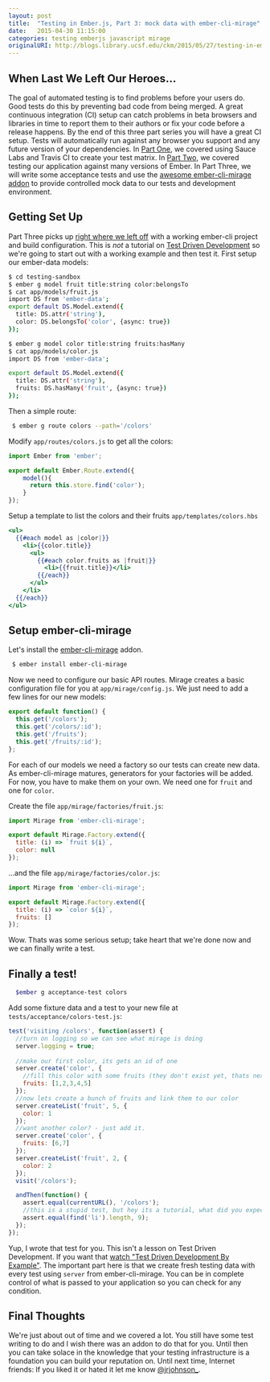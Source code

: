 ```yaml
---
layout: post
title:  "Testing in Ember.js, Part 3: mock data with ember-cli-mirage"
date:   2015-04-30 11:15:00
categories: testing emberjs javascript mirage
originalURI: http://blogs.library.ucsf.edu/ckm/2015/05/27/testing-in-emb…ber-cli-mirage
---
```


## When Last We Left Our Heroes...
The goal of automated testing is to find problems before your users do. Good tests do this by preventing bad code from being merged. A great continuous integration (CI) setup can catch problems in beta browsers and libraries in time to report them to their authors or fix your code before a release happens. By the end of this three part series you will have a great CI setup. Tests will automatically run against any browser you support and any future version of your dependencies. In [Part One](https://blogs.library.ucsf.edu/ckm/2015/04/24/testing-in-ember-js-part-1/), we covered using Sauce Labs and Travis CI to create your test matrix. In [Part Two](https://blogs.library.ucsf.edu/ckm/2015/04/30/testing-in-ember-js-part-2-ember-try-and-the-travis-ci-build-matrix/), we covered testing our application against many versions of Ember. In Part Three, we will write some acceptance tests and use the [awesome ember-cli-mirage addon](http://www.ember-cli-mirage.com/) to provide controlled mock data to our tests and development environment.

## Getting Set Up

Part Three picks up [right where we left off](https://blogs.library.ucsf.edu/ckm/2015/04/30/testing-in-ember-js-part-2-ember-try-and-the-travis-ci-build-matrix/) with a working ember-cli project and build configuration. This is _not_ a tutorial on [Test Driven Development](http://en.wikipedia.org/wiki/Test-driven_development) so we're going to start out with a working example and then test it. First setup our ember-data models: 

```bash
$ cd testing-sandbox
$ ember g model fruit title:string color:belongsTo
$ cat app/models/fruit.js
import DS from 'ember-data';
export default DS.Model.extend({
  title: DS.attr('string'),
  color: DS.belongsTo('color', {async: true})
});

$ ember g model color title:string fruits:hasMany
$ cat app/models/color.js 
import DS from 'ember-data';

export default DS.Model.extend({
  title: DS.attr('string'),
  fruits: DS.hasMany('fruit', {async: true})
});
```

Then a simple route: 

```bash
 $ ember g route colors --path='/colors' 
```

Modify `app/routes/colors.js` to get all the colors:

```javascript
import Ember from 'ember';

export default Ember.Route.extend({
    model(){
      return this.store.find('color');
    }
}); 
```
 

Setup a template to list the colors and their fruits `app/templates/colors.hbs` 

```handlebars
<ul>
  {{#each model as |color|}}
    <li>{{color.title}}
      <ul>
        {{#each color.fruits as |fruit|}}
          <li>{{fruit.title}}</li>
        {{/each}}
      </ul>
    </li>
  {{/each}}
</ul>
```


## Setup ember-cli-mirage

Let's install the [ember-cli-mirage](http://www.ember-cli-mirage.com/) addon.
```bash
 $ ember install ember-cli-mirage 
```

Now we need to configure our basic API routes. Mirage creates a basic configuration file for you at `app/mirage/config.js`. We just need to add a few lines for our new models: 

```javascript
export default function() {
  this.get('/colors');
  this.get('/colors/:id');
  this.get('/fruits');
  this.get('/fruits/:id');
};
```
 

For each of our models we need a factory so our tests can create new data. As ember-cli-mirage matures, generators for your factories will be added. For now, you have to make them on your own. We need one for `fruit` and one for `color`.

Create the file `app/mirage/factories/fruit.js`: 

```javascript
import Mirage from 'ember-cli-mirage';

export default Mirage.Factory.extend({
  title: (i) => `fruit ${i}`,
  color: null
});
```
 

…and the file `app/mirage/factories/color.js`: 

```javascript
import Mirage from 'ember-cli-mirage';

export default Mirage.Factory.extend({
  title: (i) => `color ${i}`,
  fruits: []
}); 
```
 

Wow. Thats was some serious setup; take heart that we're done now and we can finally write a test.

## Finally a test!

```bash
  $ember g acceptance-test colors
```
 

Add some fixture data and a test to your new file at `tests/acceptance/colors-test.js`: 

```javascript
test('visiting /colors', function(assert) {
  //turn on logging so we can see what mirage is doing
  server.logging = true;
  
  //make our first color, its gets an id of one
  server.create('color', {
    //fill this color with some fruits (they don't exist yet, thats next)
    fruits: [1,2,3,4,5]
  });
  //now lets create a bunch of fruits and link them to our color
  server.createList('fruit', 5, {
    color: 1
  });
  //want another color? - just add it.
  server.create('color', {
    fruits: [6,7]
  });
  server.createList('fruit', 2, {
    color: 2
  });
  visit('/colors');

  andThen(function() {
    assert.equal(currentURL(), '/colors');
    //this is a stupid test, but hey its a tutorial, what did you expect?
    assert.equal(find('li').length, 9);
  });
});
```
 

Yup, I wrote that test for you. This isn't a lesson on Test Driven Development. If you want that [watch "Test Driven Development By Example"](https://www.youtube.com/watch?v=2b1vcg_XSR8). The important part here is that we create fresh testing data with every test using `server` from ember-cli-mirage. You can be in complete control of what is passed to your application so you can check for any condition.

## Final Thoughts

We're just about out of time and we covered a lot. You still have some test writing to do and I wish there was an addon to do that for you. Until then you can take solace in the knowledge that your testing infrastructure is a foundation you can build your reputation on. Until next time, Internet friends: If you liked it or hated it let me know [@jrjohnson_](https://twitter.com/jrjohnson_).
